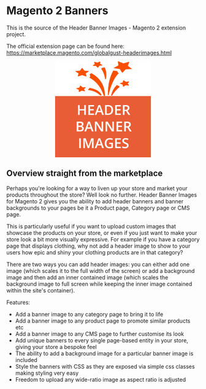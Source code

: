 # Magento 2 Banners

This is the source of the Header Banner Images - Magento 2 extension project.

The official extension page can be found here: https://marketplace.magento.com/globalgust-headerimages.html

<p align="center">
    <img src="./thumbnail.png" align="center">
</p>


## Overview straight from the marketplace
Perhaps you're looking for a way to liven up your store and market your products throughout the store? Well look no further. Header Banner Images for Magento 2 gives you the ability to add header banners and banner backgrounds to your pages be it a Product page, Category page or CMS page.

This is particularly useful if you want to upload custom images that showcase the products on your store, or even if you just want to make your store look a bit more visually expressive. For example if you have a category page that displays clothing, why not add a header image to show to your users how epic and shiny your clothing products are in that category?

There are two ways you can add header images: you can either add one image (which scales it to the full width of the screen) or add a background image and then add an inner contained image (which scales the background image to full screen while keeping the inner image contained within the site's container).

Features:
- Add a banner image to any category page to bring it to life
- Add a banner image to any product page to promote similar products etc
- Add a banner image to any CMS page to further customise its look
- Add unique banners to every single page-based entity in your store, giving your store a bespoke feel
- The ability to add a background image for a particular banner image is included
- Style the banners with CSS as they are exposed via simple css classes making styling very easy
- Freedom to upload any wide-ratio image as aspect ratio is adjusted 